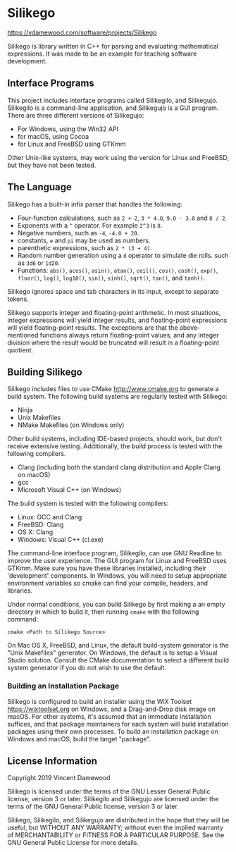 # Silikego

<https://vdamewood.com/software/projects/Silikego>

Silikego is library written in C++ for parsing and evaluating
mathematical expressions. It was made to be an example for teaching
software development.

## Interface Programs

This project includes interface programs called Silikegilo, and
Silikegujo. Silikegilo is a command-line application, and Silikegujo is
a GUI program. There are three different versions of Silikegujo:

* For Windows, using the Win32 API
* for macOS, using Cocoa
* for Linux and FreeBSD using GTKmm

Other Unix-like systems, may work using the version for Linux and
FreeBSD, but they have not been tested.

## The Language

Silikego has a built-in infix parser that handles the following:

* Four-function calculations, such as `2 + 2`, `3 * 4.0`, `9.0 - 3.0`
  and `8 / 2`.
* Exponents with a `^` operator. For example `2^3` is `8`.
* Negative numbers, such as `-4`, `-4.0 + 20`.
* constants, `e` and `pi` may be used as numbers.
* parenthetic expressions, such as `2 * (3 + 4)`.
* Random number generation using a `d` operator to simulate die rolls.
  such as `3d6` or `1d20`.
* Functions: `abs()`, `acos()`, `asin()`, `atan()`, `ceil()`, `cos()`,
  `cosh()`, `exp()`, `floor()`, `log()`, `log10()`, `sin()`, `sinh()`,
  `sqrt()`, `tan()`, and `tanh()`.

Silikego ignores space and tab characters in its input, except to
separate tokens.

Silikego supports integer and floating-point arithmetic. In most
situations, integer expressions will yield integer results, and
floating-point expressions will yield floating-point results. The
exceptions are that the above-mentioned functions always return
floating-point values, and any integer division where the result would
be truncated will result in a floating-point quotient.

## Building Silikego

Silikego includes files to use CMake <http://www.cmake.org> to generate
a build system. The following build systems are regularly tested with
Silikego:

* Ninja
* Unix Makefiles
* NMake Makefiles (on Windows only)

Other build systems, including IDE-based projects, should work, but
don't receive extensive testing. Additionally, the build process is
tested with the following compilers.

* Clang (including both the standard clang distribution and Apple Clang
    on macOS)
* gcc
* Microsoft Visual C++ (on Windows)

The build system is tested with the following compilers:

* Linux: GCC and Clang
* FreeBSD: Clang
* OS X: Clang
* Windows: Visual C++ (cl.exe)

The command-line interface program, Silikegilo, can use GNU Readline
to improve the user experience. The GUI program for Linux and FreeBSD
uses GTKmm. Make sure you have these libraries installed, including
their 'development' components. In Windows, you will need to setup
appropriate environment variables so cmake can find your compile,
headers, and libraries.

Under normal conditions, you can build Silikego by first making a
an empty directory in which to build it, then running `cmake` with the
following command:

```Command-Line
cmake <Path to Silikego Source>
```

On Mac OS X, FreeBSD, and Linux, the default build-system generator is
the "Unix Makefiles" generator.  On Windows, the default is to setup a
Visual Studio solution. Consult the CMake documentation to select a
different build system generator if you do not wish to use the default.

### Building an Installation Package

Silikego is configured to build an installer using the WiX Toolset
<https://wixtoolset.org> on Windows, and a Drag-and-Drop disk image on
macOS. For other systems, it's assumed that an immediate installation
suffices, and that package maintainers for each system will build
installation packages using their own processes. To build an
installation package on Windows and macOS, build the target "package".

## License Information

Copyright 2019 Vincent Damewood

Silikego is licensed under the terms of the GNU Lesser General Public
license, version 3 or later. Silikegilo and Silikegujo are licensed
under the terms of the GNU General Public license, version 3 or later.

Silikego, Silikegilo, and Silikegujo are distributed in the hope that
they will be useful, but WITHOUT ANY WARRANTY; without even the implied
warranty of MERCHANTABILITY or FITNESS FOR A PARTICULAR PURPOSE. See the
GNU General Public License for more details.
